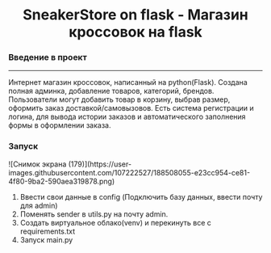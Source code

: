 <h1 align="center">SneakerStore on flask - Магазин кроссовок на flask</h1>
<h3>Введение в проект</h3>
<hr>
<p>Интернет магазин кроссовок, написанный на python(Flask). Создана полная админка, добавление товаров, категорий, брендов. Пользователи могут добавить товар в корзину, выбрав размер, оформить заказ доставкой/самовызовов. Есть система регистрации и логина, для вывода истории заказов и автоматического заполнения формы в оформлении заказа.</p>

<h3>Запуск</h3>
![Снимок экрана (179)](https://user-images.githubusercontent.com/107222527/188508055-e23cc954-ce81-4f80-9ba2-590aea319878.png)

1. Ввести свои данные в config (Подключить базу данных, ввести почту для admin)
2. Поменять sender в utils.py на почту admin.
3. Создать виртуальное облако(venv) и перекинуть все с requirements.txt 
4. Запуск main.py
